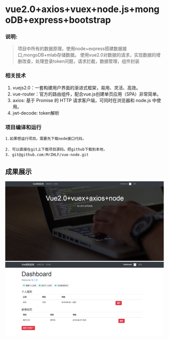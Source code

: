 # vue2.0+axios+vuex+node.js+mongoDB+express+bootstrap

### 说明:
> 项目中所有的数据原理，使用node+express搭建数据接口,mongoDB+mlab存储数据。
> 使用vue2.0对数据的请求，实现数据的增删改查，处理登录token问题，请求拦截，数据管理，组件封装

### 相关技术
1. vuejs2.0：一套构建用户界面的渐进式框架，易用、灵活、高效。
2. vue-router：官方的路由组件，配合vue.js创建单页应用（SPA）非常简单。
3. axios: 基于 Promise 的 HTTP 请求客户端，可同时在浏览器和 node.js 中使用。
4. jwt-decode: token解析

### 项目编译和运行

``` bash
1.如果想运行项目。需要先下载node接口代码，

2. 可以直接在git上下载项目源码。把github下载到本地，
3. git@github.com:MrZHLF/vue-node.git	

```

## 成果展示
![avatar](./static/1.png)
![avatar](./static/2.png)